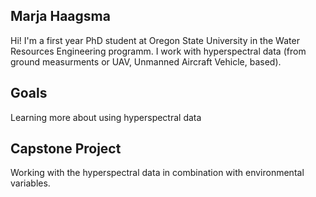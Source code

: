 ## Marja Haagsma
Hi! I'm a first year PhD student at Oregon State University in the Water Resources Engineering programm. I work with hyperspectral data (from ground measurments or UAV, Unmanned Aircraft Vehicle, based).

## Goals
Learning more about using hyperspectral data

## Capstone Project
Working with the hyperspectral data in combination with environmental variables. 

